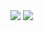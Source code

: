 <img src="http://img.shields.io/nuget/v/Inquirer.cs.svg"/>
<img src="http://img.shields.io/appveyor/ci/agolaszewski/inquirer-cs.svg"/>


